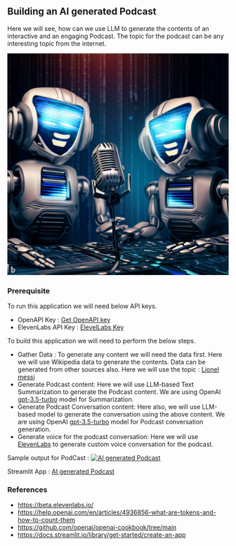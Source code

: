 ## Building an AI generated Podcast

Here we will see, how can we use LLM to generate the contents of an interactive and an engaging Podcast. The topic for the podcast can be any interesting topic from the internet.

![](ai-podcast.jpg)

### Prerequisite
To run this application we will need below API keys.
* OpenAPI Key : [Get OpenAPI key](https://help.openai.com/en/articles/4936850-where-do-i-find-my-secret-api-key)
* ElevenLabs API Key : [ElevelLabs Key](https://docs.elevenlabs.io/api-reference/quick-start/authentication)

To build this application we will need to perform the below steps.
* Gather Data : To generate any content we will need the data first. Here we will use Wikipedia data to generate the contents. Data can be generated from other sources also.
Here we will use the topic : [Lionel messi](https://en.wikipedia.org/wiki/Lionel_Messi)
* Generate Podcast content: Here we will use LLM-based Text Summarization to generate the Podcast content. We are using OpenAI [gpt-3.5-turbo](https://platform.openai.com/docs/models/gpt-3-5) model for Summarization.
* Generate Podcast Conversation content: Here also, we will use LLM-based model to generate the conversation using the above content. We are using OpenAI [gpt-3.5-turbo](https://platform.openai.com/docs/models/gpt-3-5) model for Podcast conversation generation.
* Generate voice for the podcast conversation: Here we will use [ElevenLabs](https://beta.elevenlabs.io/) to generate custom voice conversation for the podcast.

Sample output for PodCast : [![AI generated Podcast]()](https://github.com/sumanentc/Machine-Learning-with-Python/blob/main/GenerativeAI/Generate-Podcast/podcast.mp4)

Streamlit App : [AI generated Podcast](https://sumanentc-mach-generativeaigenerate-podcaststreamlit-app-b1az6x.streamlit.app/)

### References
* https://beta.elevenlabs.io/
* https://help.openai.com/en/articles/4936856-what-are-tokens-and-how-to-count-them
* https://github.com/openai/openai-cookbook/tree/main
* https://docs.streamlit.io/library/get-started/create-an-app
